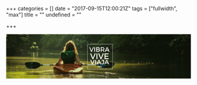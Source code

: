 +++
categories = []
date = "2017-09-15T12:00:21Z"
tags = ["fullwidth", "max"]
title = ""
undefined = ""

+++


![](/uploads/2017/09/29/blog_pasajeschile_slider.png)

